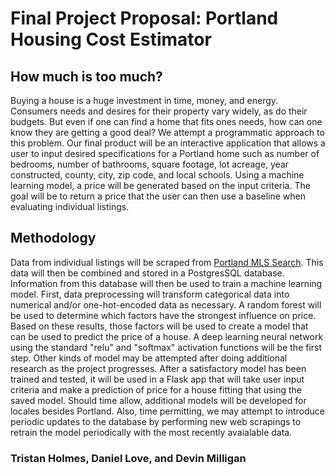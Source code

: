 # Final Project Proposal: Portland Housing Cost Estimator

## How much is too much?
Buying a house is a huge investment in time, money, and energy. Consumers needs and desires for their property vary widely, as do their budgets. But even if one can find a home that fits ones needs, how can one know they are getting a good deal? We attempt a programmatic approach to this problem. Our final product will be an interactive application that allows a user to input desired specifications for a Portland home such as number of bedrooms, number of bathrooms, square footage, lot acreage, year constructed, county, city, zip code, and local schools. Using a machine learning model, a price will be generated based on the input criteria. The goal will be to return a price that the user can then use a baseline when evaluating individual listings.

## Methodology
Data from individual listings will be scraped from [Portland MLS Search](https://www.portlandmlsdirect.com/). This data will then be combined and stored in a PostgresSQL database. Information from this database will then be used to train a machine learning model. First, data preprocessing will transform categorical data into numerical and/or one-hot-encoded data as necessary. A random forest will be used to determine which factors have the strongest influence on price. Based on these results, those factors will be used to create a model that can be used to predict the price of a house. A deep learning neural network using the standard "relu" and "softmax" activation functions will be the first step. Other kinds of model may be attempted after doing additional research as the project progresses. After a satisfactory model has been trained and tested, it will be used in a Flask app that will take user input criteria and make a prediction of price for a house fitting that using the saved model. Should time allow, additional models will be developed for locales besides Portland. Also, time permitting, we may attempt to introduce periodic updates to the database by performing new web scrapings to retrain the model periodically with the most recently avaialable data.

### Tristan Holmes, Daniel Love, and Devin Milligan
